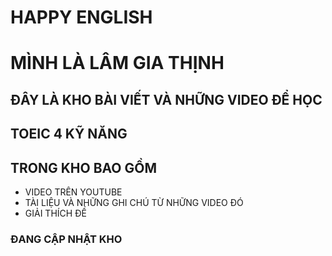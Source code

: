 # HAPPY ENGLISH
# MÌNH LÀ LÂM GIA THỊNH 
## ĐÂY LÀ KHO BÀI VIẾT VÀ NHỮNG VIDEO ĐỂ HỌC 
## TOEIC 4 KỸ NĂNG 
## TRONG KHO BAO GỒM
* VIDEO TRÊN YOUTUBE
* TÀI LIỆU VÀ NHỮNG GHI CHÚ TỪ NHỮNG VIDEO ĐÓ
* GIẢI THÍCH ĐỀ 


### ĐANG CẬP NHẬT KHO 
